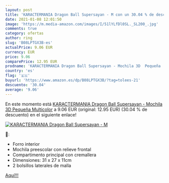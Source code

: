 ```yaml
---
layout: post
title: 'KARACTERMANIA Dragon Ball Supersayan - M con un 30.04 % de descuento'
date: 2021-01-08 12:01:50
image: 'https://m.media-amazon.com/images/I/51lYLfDl0SL._SL200_.jpg'
comments: true
category: ofertas
author: ring
slug: 'B08LPTGX3B-es'
actualPrice: 9.06 EUR
currency: EUR
price: 9.06
comparePrice: 12.95 EUR
prodname: 'KARACTERMANIA Dragon Ball Supersayan - Mochila 3D  Pequeña  Multicolor'
country: 'es'
flag: '🇪🇸'
buyurl: 'https://www.amazon.es/dp/B08LPTGX3B/?tag=tolees-21'
descuento: '30.04'
average: '9.06'
---
```


En este momento está [KARACTERMANIA Dragon Ball Supersayan - Mochila 3D  Pequeña  Multicolor](https://www.amazon.es/dp/B08LPTGX3B/?tag=tolees-21) a 9.06 EUR (original: 12.95 EUR) (30.04 %  de descuento) en el siguiente enlace!

[![KARACTERMANIA Dragon Ball Supersayan - M](https://m.media-amazon.com/images/I/51lYLfDl0SL._SL200_.jpg)](https://www.amazon.es/dp/B08LPTGX3B/?tag=tolees-21)

🔎:

- Forro interior
- Mochila preescolar con relieve frontal
- Compartimento principal con cremallera
- Dimensiones: 31 x 27 x 11cm
- 2 bolsillos laterales de malla

[Aquí!!!](https://www.amazon.es/dp/B08LPTGX3B/?tag=tolees-21)
